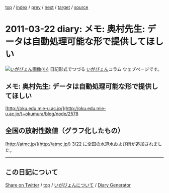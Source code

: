 [top](https://igapyon.github.io/diary/) 
 / [index](https://igapyon.github.io/diary/2011/index.html) 
 / [prev](https://igapyon.github.io/diary/2011/ig110321.html) 
 / [next](https://igapyon.github.io/diary/2011/ig110323.html) 
 / [target](https://igapyon.github.io/diary/2011/ig110322.html) 
 / [source](https://github.com/igapyon/diary/blob/gh-pages/2011/ig110322.html.src.md) 

2011-03-22 diary: メモ: 奥村先生: データは自動処理可能な形で提供してほしい
=====================================================================================================
[![いがぴょん画像(小)](https://igapyon.github.io/diary/images/iga200306s.jpg "いがぴょん")](https://igapyon.github.io/diary/memo/memoigapyon.html) 日記形式でつづる [いがぴょん](https://igapyon.github.io/diary/memo/memoigapyon.html)コラム ウェブページです。

## メモ: 奥村先生: データは自動処理可能な形で提供してほしい

[http://oku.edu.mie-u.ac.jp/](http://oku.edu.mie-u.ac.jp/)~okumura/blog/node/2578


## 全国の放射性数値（グラフ化したもの）

[http://atmc.jp/](http://atmc.jp/)
3/22 に全国の水道水および雨が追加されました。

----------------------------------------------------------------------------------------------------

## この日記について

[Share on Twitter](https://twitter.com/intent/tweet?hashtags=igapyon%2Cdiary%2C%E3%81%84%E3%81%8C%E3%81%B4%E3%82%87%E3%82%93&text=%E3%83%A1%E3%83%A2%3A+%E5%A5%A5%E6%9D%91%E5%85%88%E7%94%9F%3A+%E3%83%87%E3%83%BC%E3%82%BF%E3%81%AF%E8%87%AA%E5%8B%95%E5%87%A6%E7%90%86%E5%8F%AF%E8%83%BD%E3%81%AA%E5%BD%A2%E3%81%A7%E6%8F%90%E4%BE%9B%E3%81%97%E3%81%A6%E3%81%BB%E3%81%97%E3%81%84&url=https%3A%2F%2Figapyon.github.io%2Fdiary%2F2011%2Fig110322.html) / [top](../index.html) / [いがぴょんについて](https://igapyon.github.io/diary/memo/memoigapyon.html) / [Diary Generator](https://github.com/igapyon/igapyonv3)
